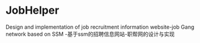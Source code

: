 # JobHelper
Design and implementation of job recruitment information website-job Gang network based on SSM
-基于ssm的招聘信息网站-职帮网的设计与实现
